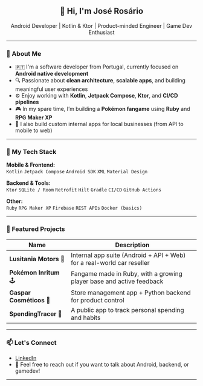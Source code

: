 <h2 align="center">👋 Hi, I'm José Rosário</h2>
<p align="center">
  Android Developer | Kotlin & Ktor | Product-minded Engineer | Game Dev Enthusiast
</p>

---

### 🧠 About Me

- 🇵🇹 I'm a software developer from Portugal, currently focused on **Android native development**
- 🔍 Passionate about **clean architecture**, **scalable apps**, and building meaningful user experiences
- ⚙️ Enjoy working with **Kotlin**, **Jetpack Compose**, **Ktor**, and **CI/CD pipelines**
- 🎮 In my spare time, I’m building a **Pokémon fangame** using **Ruby** and **RPG Maker XP**
- 💼 I also build custom internal apps for local businesses (from API to mobile to web)

---

### 🚀 My Tech Stack

**Mobile & Frontend:**  
`Kotlin` `Jetpack Compose` `Android SDK` `XML` `Material Design`

**Backend & Tools:**  
`Ktor` `SQLite / Room` `Retrofit` `Hilt` `Gradle` `CI/CD` `GitHub Actions`

**Other:**  
`Ruby` `RPG Maker XP` `Firebase` `REST APIs` `Docker (basics)` 

---

### 📂 Featured Projects

| Name | Description |
|------|-------------|
| **Lusitania Motors** 🚐 | Internal app suite (Android + API + Web) for a real-world car reseller |
| **Pokémon Inritum** 🕹️ | Fangame made in Ruby, with a growing player base and active feedback |
| **Gaspar Cosméticos** 💅 | Store management app + Python backend for product control |
| **SpendingTracer** 💸 | A public app to track personal spending and habits |

---

### 📫 Let's Connect

- [LinkedIn](https://www.linkedin.com/in/jose-rosario22/)
- 📧 Feel free to reach out if you want to talk about Android, backend, or gamedev!

---

